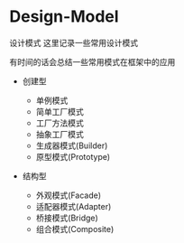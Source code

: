 # Design-Model
设计模式
这里记录一些常用设计模式

有时间的话会总结一些常用模式在框架中的应用

- 创建型
  - 单例模式
  - 简单工厂模式
  - 工厂方法模式
  - 抽象工厂模式
  - 生成器模式(Builder)
  - 原型模式(Prototype)

- 结构型
  - 外观模式(Facade)
  - 适配器模式(Adapter)
  - 桥接模式(Bridge)
  - 组合模式(Composite)
